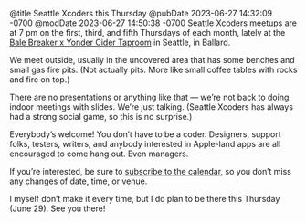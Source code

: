 @title Seattle Xcoders this Thursday
@pubDate 2023-06-27 14:32:09 -0700
@modDate 2023-06-27 14:50:38 -0700
Seattle Xcoders meetups are at 7 pm on the first, third, and fifth Thursdays of each month, lately at the [Bale Breaker x Yonder Cider Taproom](https://balebreaker.com/taproom/seattle/) in Seattle, in Ballard.

We meet outside, usually in the uncovered area that has some benches and small gas fire pits. (Not actually pits. More like small coffee tables with rocks and fire on top.)

There are no presentations or anything like that — we’re not back to doing indoor meetings with slides. We’re just talking. (Seattle Xcoders has always had a strong social game, so this is no surprise.)

Everybody’s welcome! You don’t have to be a coder. Designers, support folks, testers, writers, and anybody interested in Apple-land apps are all encouraged to come hang out. Even managers.

If you’re interested, be sure to [subscribe to the calendar](webcal://p25-caldav.icloud.com/published/2/Nzc2ODExNzg3NzY4MTE3OA8zb_qUej-fZsXG-_oJak3bJvjP8RcHmIEZ0WxGu2kWkvciKC5Sm6Xm5sHZRUHdZPM3KQg8-b2iwsMIEOTWlJo), so you don’t miss any changes of date, time, or venue.

I myself don’t make it every time, but I do plan to be there this Thursday (June 29). See you there!
